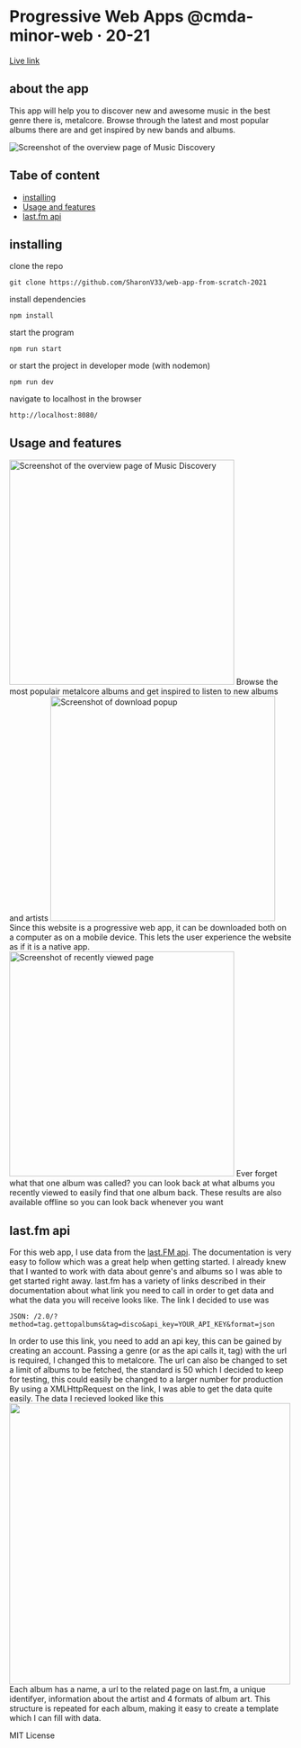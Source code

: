 # Progressive Web Apps @cmda-minor-web · 20-21

[Live link](https://music-discovery-cmd.herokuapp.com/)

## about the app
This app will help you to discover new and awesome music in the best genre there is, metalcore. Browse through the 
latest and most popular albums there are and get inspired by new bands and albums. 

<img src="https://i.ibb.co/wWtcqp3/image.png" alt="Screenshot of the overview page of Music Discovery">

## Tabe of content
* [installing](#installing)
* [Usage and features](#usage-and-features)
* [last.fm api](#last.fm-api)

## installing
clone the repo
```
git clone https://github.com/SharonV33/web-app-from-scratch-2021
```
install dependencies
```
npm install
```
start the program
```
npm run start
```
or start the project in developer mode (with nodemon)
```
npm run dev
```
navigate to localhost in the browser
```
http://localhost:8080/
```


## Usage and features
<img src="https://i.ibb.co/wWtcqp3/image.png" alt="Screenshot of the overview page of Music Discovery" width="400">
Browse the most populair metalcore albums and get inspired to listen to new albums and artists

<img src="https://i.ibb.co/cCRkrxP/image.png" alt="Screenshot of download popup" width="400">
Since this website is a progressive web app, it can be downloaded both on a computer as on a mobile device.
This lets the user experience the website as if it is a native app.

<img src="https://i.ibb.co/PGqL4tZ/image.png" alt="Screenshot of recently viewed page" width="400">
Ever forget what that one album was called? you can look back at what albums you recently viewed to easily find
that one album back. These results are also available offline so you can look back whenever you want


## last.fm api
For this web app, I use data from the [last.FM api](https://www.last.fm/api). The documentation is very easy to follow
which was a great help when getting started. I already knew that I wanted to work with data about genre's and albums so
I was able to get started right away. last.fm has a variety of links described in their documentation about what link
you need to call in order to get data and what the data you will receive looks like. The link I decided to use was 
```
JSON: /2.0/?method=tag.gettopalbums&tag=disco&api_key=YOUR_API_KEY&format=json 
```
In order to use this link, you need to add an api key, this can be gained by creating an account. Passing a genre (or as the api calls it, tag)
with the url is required, I changed this to metalcore. The url can also be changed to set a limit of albums to be fetched, the
standard is 50 which I decided to keep for testing, this could easily be changed to a larger number for production
By using a XMLHttpRequest on the link, I was able to get the data quite easily. The data I recieved looked like this
<img src="https://i.ibb.co/x3d6YrY/Screenshot-2021-02-05-at-10-27-03.png" width="500">
Each album has a name, a url to the related page on last.fm, a unique identifyer, information about the artist and 4 formats
of album art. This structure is repeated for each album, making it easy to create a template which I can fill with data.


MIT License

